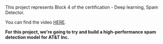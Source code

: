 This project represents Block 4 of the certification - Deep learning, Spam Detector.

You can find the video [HERE](https://share.vidyard.com/watch/bqgcMDq718qibhTWbwk2T8?).

**For this project, we're going to try and build a high-performance spam detection model for AT&T Inc.**
